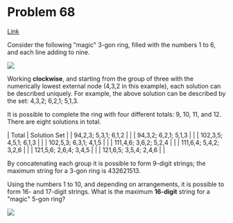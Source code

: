 # Problem 68

[Link](https://projecteuler.net/problem=68)

Consider the following "magic" 3-gon ring, filled with the numbers 1 to 6, and each line adding to nine.

![](resources/images/0068_1.png?1678992052)  

Working **clockwise**, and starting from the group of three with the numerically lowest external node (4,3,2 in this example), each solution can be described uniquely. For example, the above solution can be described by the set: 4,3,2; 6,2,1; 5,1,3.

It is possible to complete the ring with four different totals: 9, 10, 11, and 12. There are eight solutions in total.

| Total                 | Solution Set |
| 94,2,3; 5,3,1; 6,1,2  |              |
| 94,3,2; 6,2,1; 5,1,3  |              |
| 102,3,5; 4,5,1; 6,1,3 |              |
| 102,5,3; 6,3,1; 4,1,5 |              |
| 111,4,6; 3,6,2; 5,2,4 |              |
| 111,6,4; 5,4,2; 3,2,6 |              |
| 121,5,6; 2,6,4; 3,4,5 |              |
| 121,6,5; 3,5,4; 2,4,6 |              |

By concatenating each group it is possible to form 9-digit strings; the maximum string for a 3-gon ring is 432621513.

Using the numbers 1 to 10, and depending on arrangements, it is possible to form 16- and 17-digit strings. What is the maximum **16-digit** string for a "magic" 5-gon ring?

![](resources/images/0068_2.png?1678992052)